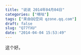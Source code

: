 ```yaml
---
title: "说说 2014年04月04日"
categories: ["嘀咕"]
tags: ["来自QQ空间 qzone.qq.com"]
draft: false
slug: "Q77fXU"
date: "2014-04-04 15:53:49"
---
```


这个好。
